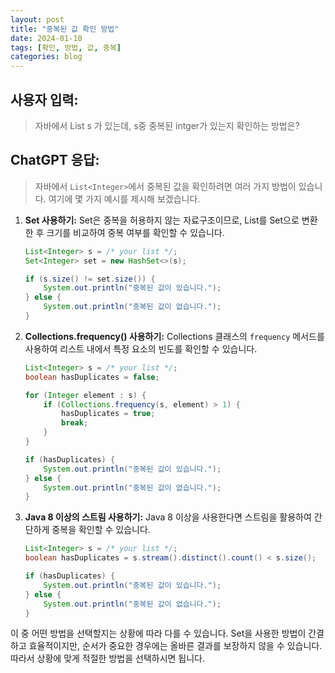 ```yaml
---
layout: post
title: "중복된 값 확인 방법"
date: 2024-01-10
tags: [확인, 방법, 값, 중복]
categories: blog
---
```


## 사용자 입력:
> 자바에서 List<Intger> s 가 있는데, s중  중복된  intger가 있는지 확인하는 방법은?

## ChatGPT 응답:
> 자바에서 `List<Integer>`에서 중복된 값을 확인하려면 여러 가지 방법이 있습니다. 여기에 몇 가지 예시를 제시해 보겠습니다.

1. **Set 사용하기:**
   Set은 중복을 허용하지 않는 자료구조이므로, List를 Set으로 변환한 후 크기를 비교하여 중복 여부를 확인할 수 있습니다.

   ```java
   List<Integer> s = /* your list */;
   Set<Integer> set = new HashSet<>(s);

   if (s.size() != set.size()) {
       System.out.println("중복된 값이 있습니다.");
   } else {
       System.out.println("중복된 값이 없습니다.");
   }
   ```

2. **Collections.frequency() 사용하기:**
   Collections 클래스의 `frequency` 메서드를 사용하여 리스트 내에서 특정 요소의 빈도를 확인할 수 있습니다.

   ```java
   List<Integer> s = /* your list */;
   boolean hasDuplicates = false;

   for (Integer element : s) {
       if (Collections.frequency(s, element) > 1) {
           hasDuplicates = true;
           break;
       }
   }

   if (hasDuplicates) {
       System.out.println("중복된 값이 있습니다.");
   } else {
       System.out.println("중복된 값이 없습니다.");
   }
   ```

3. **Java 8 이상의 스트림 사용하기:**
   Java 8 이상을 사용한다면 스트림을 활용하여 간단하게 중복을 확인할 수 있습니다.

   ```java
   List<Integer> s = /* your list */;
   boolean hasDuplicates = s.stream().distinct().count() < s.size();

   if (hasDuplicates) {
       System.out.println("중복된 값이 있습니다.");
   } else {
       System.out.println("중복된 값이 없습니다.");
   }
   ```

이 중 어떤 방법을 선택할지는 상황에 따라 다를 수 있습니다. Set을 사용한 방법이 간결하고 효율적이지만, 순서가 중요한 경우에는 올바른 결과를 보장하지 않을 수 있습니다. 따라서 상황에 맞게 적절한 방법을 선택하시면 됩니다.

